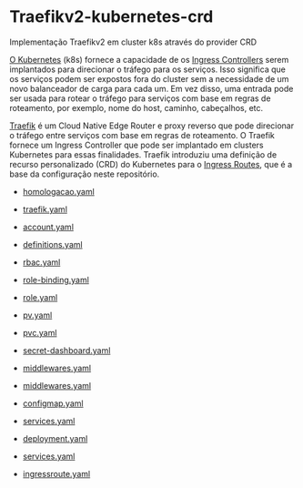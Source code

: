 # Traefikv2-kubernetes-crd
Implementação Traefikv2 em cluster k8s através do provider CRD

[O Kubernetes](https://kubernetes.io/) (k8s) fornece a capacidade de os [Ingress Controllers](https://kubernetes.io/docs/concepts/services-networking/ingress-controllers/) serem implantados para direcionar o tráfego para os serviços. Isso significa que os serviços podem ser expostos fora do cluster sem a necessidade de um novo balanceador de carga para cada um. Em vez disso, uma entrada pode ser usada para rotear o tráfego para serviços com base em regras de roteamento, por exemplo, nome do host, caminho, cabeçalhos, etc.

[Traefik](https://traefik.io/traefik/) é um Cloud Native Edge Router e proxy reverso que pode direcionar o tráfego entre serviços com base em regras de roteamento. O Traefik fornece um Ingress Controller que pode ser implantado em clusters Kubernetes para essas finalidades. Traefik introduziu uma definição de recurso personalizado (CRD) do Kubernetes para o  [Ingress Routes](https://doc.traefik.io/traefik/providers/kubernetes-crd/), que é a base da configuração neste repositório.

- [homologacao.yaml](https://github.com/kelvimagalhaes/traefikv2-kubernetes-crd/blob/main/00-namespaces/homologacao.yaml)

- [traefik.yaml](https://github.com/kelvimagalhaes/traefikv2-kubernetes-crd/blob/main/00-namespaces/traefik.yaml)

- [account.yaml](https://github.com/kelvimagalhaes/traefikv2-kubernetes-crd/blob/main/01-crd/account.yaml)

- [definitions.yaml](https://github.com/kelvimagalhaes/traefikv2-kubernetes-crd/blob/main/01-crd/definitions.yaml)

- [rbac.yaml](https://github.com/kelvimagalhaes/traefikv2-kubernetes-crd/blob/main/01-crd/rbac.yaml)

- [role-binding.yaml](https://github.com/kelvimagalhaes/traefikv2-kubernetes-crd/blob/main/01-crd/role-binding.yaml)

- [role.yaml](https://github.com/kelvimagalhaes/traefikv2-kubernetes-crd/blob/main/01-crd/role.yaml)

- [pv.yaml](https://github.com/kelvimagalhaes/traefikv2-kubernetes-crd/blob/main/02-volumes/pv.yaml)

- [pvc.yaml](https://github.com/kelvimagalhaes/traefikv2-kubernetes-crd/blob/main/02-volumes/pvc.yaml)

- [secret-dashboard.yaml](https://github.com/kelvimagalhaes/traefikv2-kubernetes-crd/blob/main/03-secrets/secret-dashboard.yaml)

- [middlewares.yaml](https://github.com/kelvimagalhaes/traefikv2-kubernetes-crd/blob/main/04-middlewares/namespaces/traefik/middlewares.yaml)

- [middlewares.yaml](https://github.com/kelvimagalhaes/traefikv2-kubernetes-crd/blob/main/04-middlewares/namespaces/homologacao/middlewares.yaml)

- [configmap.yaml](https://github.com/kelvimagalhaes/traefikv2-kubernetes-crd/blob/main/05-traefik/configmap.yaml)

- [services.yaml](https://github.com/kelvimagalhaes/traefikv2-kubernetes-crd/blob/main/05-traefik/services.yaml)

- [deployment.yaml](https://github.com/kelvimagalhaes/traefikv2-kubernetes-crd/blob/main/05-traefik/deployment.yaml)

- [services.yaml](https://github.com/kelvimagalhaes/traefikv2-kubernetes-crd/blob/main/05-traefik/services.yaml)

- [ingressroute.yaml](https://github.com/kelvimagalhaes/traefikv2-kubernetes-crd/blob/main/05-traefik/ingressroute.yaml)

